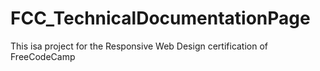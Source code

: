 # FCC_TechnicalDocumentationPage
This isa project for the Responsive Web Design certification of FreeCodeCamp
